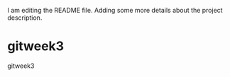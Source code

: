 I am editing the README file. Adding some more details about the project description.
# gitweek3
gitweek3
